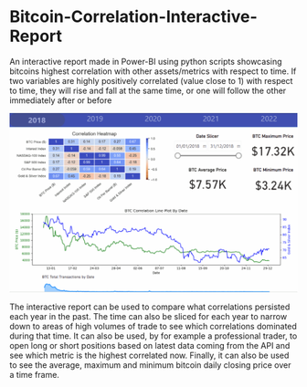 # Bitcoin-Correlation-Interactive-Report
An interactive report made in Power-BI using python scripts showcasing bitcoins highest correlation with other assets/metrics with respect to time. If two variables are highly positively correlated (value close to 1) with respect to time, they will rise and fall at the same time, or one will follow the other immediately after or before 

![](https://github.com/harrisasadb/Bitcoin-Correlation-Interactive-Report/blob/main/Animation.gif)

The interactive report can be used to compare what correlations persisted each year in the past. The time can also be sliced for each year to narrow down to areas of high volumes of trade to see which correlations dominated during that time. It can also be used, by for example a professional trader, to open long or short positions based on latest data coming from the API and see which metric is the highest correlated now. Finally, it can also be used to see the average, maximum and minimum bitcoin daily closing price over a time frame.
